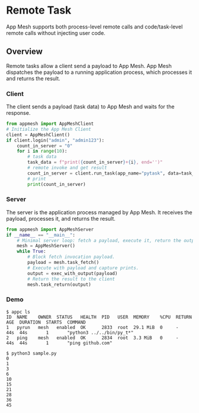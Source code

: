 # Remote Task

App Mesh supports both process-level remote calls and code/task-level remote calls without injecting user code.

## Overview

Remote tasks allow a client send a payload to App Mesh. App Mesh dispatches the payload to a running application process, which processes it and returns the result.

### Client

The client sends a payload (task data) to App Mesh and waits for the response.

```python
from appmesh import AppMeshClient
# Initialize the App Mesh Client
client = AppMeshClient()
if client.login("admin", "admin123"):
    count_in_server = "0"
    for i in range(10):
        # task data
        task_data = f"print({count_in_server}+{i}, end='')"
        # remote invoke and get result
        count_in_server = client.run_task(app_name="pytask", data=task_data)
        # print
        print(count_in_server)
```

### Server

The server is the application process managed by App Mesh. It receives the payload, processes it, and returns the result.

```python
from appmesh import AppMeshServer
if __name__ == "__main__":
    # Minimal server loop: fetch a payload, execute it, return the output.
    mesh = AppMeshServer()
    while True:
        # Block fetch invocation payload.
        payload = mesh.task_fetch()
        # Execute with payload and capture prints.
        output = exec_with_output(payload)
        # Return the result to the client
        mesh.task_return(output)

```

### Demo

```shell
$ appc ls
ID  NAME    OWNER  STATUS   HEALTH  PID   USER  MEMORY    %CPU  RETURN  AGE  DURATION  STARTS  COMMAND
1   pyrun   mesh   enabled  OK      2833  root  29.1 MiB  0     -       44s  44s       1       "python3 ../../bin/py_t*"
2   ping    mesh   enabled  OK      2834  root  3.3 MiB   0     -       44s  44s       1       "ping github.com"

$ python3 sample.py
0
1
3
6
10
15
21
28
36
45
```